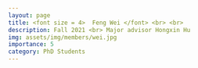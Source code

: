 ```yaml
---
layout: page
title: <font size = 4>  Feng Wei </font> <br> <br> 
description: Fall 2021 <br> Major advisor Hongxin Hu
img: assets/img/members/wei.jpg
importance: 5
category: PhD Students
---
```


